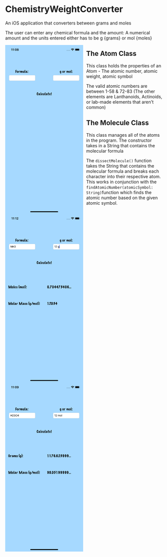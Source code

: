 # ChemistryWeightConverter
An iOS application that converters between grams and moles

The user can enter any chemical formula and the amount: A numerical amount and the units entered either has to be g {grams} or mol {moles}

<img src = "ChemistryWeightConverter/ChemistryWeightConverter/StartUpScreen.png" width=250 style="float: left; margin-right: 10px;"/> <img src = "ChemistryWeightConverter/ChemistryWeightConverter/GramsToMoles.png" width=250 style="float: left; margin-right: 10px;"/> <img src = "ChemistryWeightConverter/ChemistryWeightConverter/MolesToGrams.png" width=250 style="float: left; margin-right: 10px;"/> 

## The Atom Class
This class holds the properties of an Atom - The atomic number, atomic weight, atomic symbol

The valid atomic numbers are between 1-58 & 72-83 (The other elements are Lanthanoids, Actinoids, or lab-made elements that aren't common)

## The Molecule Class
This class manages all of the atoms in the program. The constructor takes in a String that contains the molecular formula

The `dissectMolecule()` function takes the String that contains the molecular formula and breaks each character into their respective atom. This works in conjunction with the `findAtomicNumber(atomicSymbol: String)`function which finds the atomic number based on the given atomic symbol.


